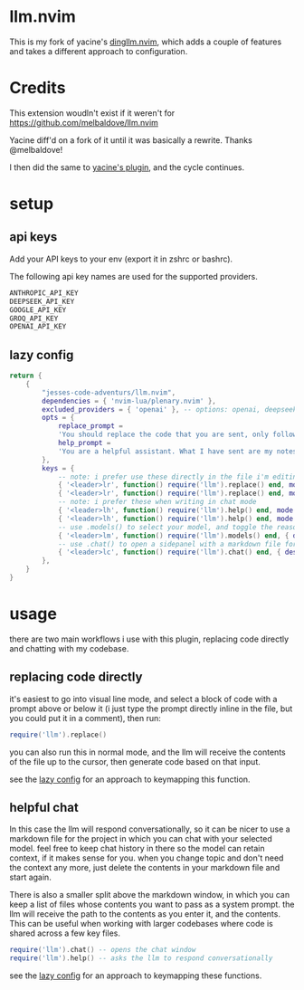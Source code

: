 # llm.nvim

This is my fork of yacine's [dingllm.nvim](https://github.com/yacineMTB/dingllm.nvim), which adds a couple of features and takes a different approach to configuration.

# Credits

This extension woudln't exist if it weren't for https://github.com/melbaldove/llm.nvim

Yacine diff'd on a fork of it until it was basically a rewrite. Thanks @melbaldove!

I then did the same to [yacine's plugin](https://github.com/yacineMTB/dingllm.nvim), and the cycle continues.

# setup

## api keys

Add your API keys to your env (export it in zshrc or bashrc).

The following api key names are used for the supported providers.

```txt
ANTHROPIC_API_KEY
DEEPSEEK_API_KEY
GOOGLE_API_KEY
GROQ_API_KEY
OPENAI_API_KEY
```

## lazy config

````lua
return {
    {
        "jesses-code-adventurs/llm.nvim",
        dependencies = { 'nvim-lua/plenary.nvim' },
        excluded_providers = { 'openai' }, -- options: openai, deepseek, google, anthropic. any provider not in this list should have a corresponding API_KEY in the env
        opts = {
            replace_prompt =
            'You should replace the code that you are sent, only following the comments. Do not talk at all. Only output valid code. Do not provide any backticks that surround the code. Never ever output backticks like this ```. Any comment that is asking you for something should be removed after you satisfy them. Other comments should left alone. Do not output backticks. Include a newline ("\n") at the beginning of any answer..',
            help_prompt =
            'You are a helpful assistant. What I have sent are my notes so far. You are very curt, yet helpful.'
        },
        keys = {
            -- note: i prefer use these directly in the file i'm editing
            { '<leader>lr', function() require('llm').replace() end, mode = "n", { desc = 'llm replace codeblock' } },
            { '<leader>lr', function() require('llm').replace() end, mode = "v", { desc = 'llm replace codeblock' } },
            -- note: i prefer these when writing in chat mode
            { '<leader>lh', function() require('llm').help() end, mode = "n", { desc = 'llm helpful response' } },
            { '<leader>lh', function() require('llm').help() end, mode = "v", { desc = 'llm helpful response' } },
            -- use .models() to select your model, and toggle the reasoning window display
            { '<leader>lm', function() require('llm').models() end, { desc = 'llm model selector' } },
            -- use .chat() to open a sidepanel with a markdown file for chatting, and a small file allowing you to link source code for the llm to receive as context
            { '<leader>lc', function() require('llm').chat() end, { desc = 'llm chat window' } },
        },
    }
}
````

# usage

there are two main workflows i use with this plugin, replacing code directly and chatting with my codebase.

## replacing code directly

it's easiest to go into visual line mode, and select a block of code with a prompt above or below it (i just type the prompt directly inline in the file, but you could put it in a comment), then run:

```lua
require('llm').replace()
```

you can also run this in normal mode, and the llm will receive the contents of the file up to the cursor, then generate code based on that input.

see the [lazy config](#lazy-config) for an approach to keymapping this function.

## helpful chat

In this case the llm will respond conversationally, so it can be nicer to use a markdown file for the project in which you can chat with your selected model. feel free to keep chat history in there so the model can retain context, if it makes sense for you. when you change topic and don't need the context any more, just delete the contents in your markdown file and start again.

There is also a smaller split above the markdown window, in which you can keep a list of files whose contents you want to pass as a system prompt. the llm will receive the path to the contents as you enter it, and the contents. This can be useful when working with larger codebases where code is shared across a few key files.

```lua
require('llm').chat() -- opens the chat window
require('llm').help() -- asks the llm to respond conversationally
```

see the [lazy config](#lazy-config) for an approach to keymapping these functions.
